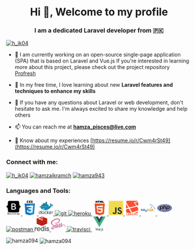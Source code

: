 <h1 align="center">Hi 👋, Welcome to my profile</h1>
<h3 align="center"> I am a dedicated Laravel developer from 🇵🇰</h3>

<p align="left"> <a href="https://twitter.com/h_ik04" target="blank"><img src="https://img.shields.io/twitter/follow/h_ik04?logo=twitter&style=for-the-badge" alt="h_ik04" /></a> </p>

- 🔭 I am currently working on an open-source single-page application (SPA) that is based on Laravel and Vue.js If you're interested in learning more about this             project, please check out the project repository [Profresh](https://github.com/hamza094/ProFresh)

- 🌱 In my free time, I love learning about new **Laravel features and techniques to enhance my skills**

- 💬 If you have any questions about Laravel or web development, don't hesitate to ask me. I'm always excited to share my knowledge and help others

- 📫 You can reach me at **hamza_pisces@live.com**

- 📄 Know about my experiences [https://resume.io/r/Cwm4rSt49](https://resume.io/r/Cwm4rSt49)

<h3 align="left">Connect with me:</h3>
<p align="left">
<a href="https://twitter.com/h_ik04" target="blank"><img align="center" src="https://raw.githubusercontent.com/rahuldkjain/github-profile-readme-generator/master/src/images/icons/Social/twitter.svg" alt="h_ik04" height="30" width="40" /></a>
<a href="https://linkedin.com/in/hamzaikramch" target="blank"><img align="center" src="https://raw.githubusercontent.com/rahuldkjain/github-profile-readme-generator/master/src/images/icons/Social/linked-in-alt.svg" alt="hamzaikramch" height="30" width="40" /></a>
<a href="https://dribbble.com/hamza943" target="blank"><img align="center" src="https://raw.githubusercontent.com/rahuldkjain/github-profile-readme-generator/master/src/images/icons/Social/dribbble.svg" alt="hamza943" height="30" width="40" /></a>
</p>

<h3 align="left">Languages and Tools:</h3>
<p align="left"> <a href="https://getbootstrap.com" target="_blank"> <img src="https://raw.githubusercontent.com/devicons/devicon/master/icons/bootstrap/bootstrap-plain-wordmark.svg" alt="bootstrap" width="40" height="40"/> </a> <a href="https://www.w3schools.com/css/" target="_blank"> <img src="https://raw.githubusercontent.com/devicons/devicon/master/icons/css3/css3-original-wordmark.svg" alt="css3" width="40" height="40"/> </a> <a href="https://www.docker.com/" target="_blank"> <img src="https://raw.githubusercontent.com/devicons/devicon/master/icons/docker/docker-original-wordmark.svg" alt="docker" width="40" height="40"/> </a> <a href="https://git-scm.com/" target="_blank"> <img src="https://www.vectorlogo.zone/logos/git-scm/git-scm-icon.svg" alt="git" width="40" height="40"/> </a> <a href="https://heroku.com" target="_blank"> <img src="https://www.vectorlogo.zone/logos/heroku/heroku-icon.svg" alt="heroku" width="40" height="40"/> </a> <a href="https://www.w3.org/html/" target="_blank"> <img src="https://raw.githubusercontent.com/devicons/devicon/master/icons/html5/html5-original-wordmark.svg" alt="html5" width="40" height="40"/> </a> <a href="https://developer.mozilla.org/en-US/docs/Web/JavaScript" target="_blank"> <img src="https://raw.githubusercontent.com/devicons/devicon/master/icons/javascript/javascript-original.svg" alt="javascript" width="40" height="40"/> </a> <a href="https://laravel.com/" target="_blank"> <img src="https://raw.githubusercontent.com/devicons/devicon/master/icons/laravel/laravel-plain-wordmark.svg" alt="laravel" width="40" height="40"/> </a> <a href="https://www.mysql.com/" target="_blank"> <img src="https://raw.githubusercontent.com/devicons/devicon/master/icons/mysql/mysql-original-wordmark.svg" alt="mysql" width="40" height="40"/> </a> <a href="https://www.php.net" target="_blank"> <img src="https://raw.githubusercontent.com/devicons/devicon/master/icons/php/php-original.svg" alt="php" width="40" height="40"/> </a> <a href="https://postman.com" target="_blank"> <img src="https://www.vectorlogo.zone/logos/getpostman/getpostman-icon.svg" alt="postman" width="40" height="40"/> </a> <a href="https://redis.io" target="_blank"> <img src="https://raw.githubusercontent.com/devicons/devicon/master/icons/redis/redis-original-wordmark.svg" alt="redis" width="40" height="40"/> </a> <a href="https://sass-lang.com" target="_blank"> <img src="https://raw.githubusercontent.com/devicons/devicon/master/icons/sass/sass-original.svg" alt="sass" width="40" height="40"/> </a> <a href="https://travis-ci.org" target="_blank"> <img src="https://www.vectorlogo.zone/logos/travis-ci/travis-ci-icon.svg" alt="travisci" width="40" height="40"/> </a> <a href="https://vuejs.org/" target="_blank"> <img src="https://raw.githubusercontent.com/devicons/devicon/master/icons/vuejs/vuejs-original-wordmark.svg" alt="vuejs" width="40" height="40"/> </a> </p>

<p><img align="left" src="https://github-readme-stats.vercel.app/api/top-langs?username=hamza094&show_icons=true&locale=en&layout=compact" alt="hamza094" /></p>

<p>&nbsp;<img align="center" src="https://github-readme-stats.vercel.app/api?username=hamza094&show_icons=true&locale=en" alt="hamza094" /></p>
